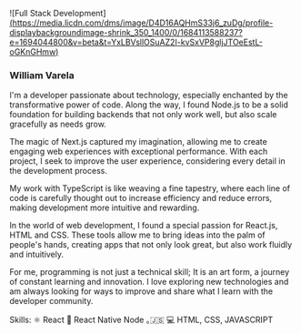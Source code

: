 
![Full Stack Development][(https://media.licdn.com/dms/image/D4D16AQHmS33j6_zuDg/profile-displaybackgroundimage-shrink_350_1400/0/1684113588237?e=1694044800&v=beta&t=YxLBVsllOSuAZ2I-kvSxVP8gljJTOeEstL-oGKnGHmw)](https://www.google.com/url?sa=i&url=https%3A%2F%2Fwww.skillreactor.io%2Fblog%2Fwhat-is-a-full-stack-developer%2F&psig=AOvVaw3Xzwr7GlSv3SvyoJrbG60w&ust=1722097155633000&source=images&cd=vfe&opi=89978449&ved=0CBEQjRxqFwoTCNCwqI2OxYcDFQAAAAAdAAAAABAE)

### William Varela

I'm a developer passionate about technology, especially enchanted by the transformative power of code. Along the way, I found Node.js to be a solid foundation for building backends that not only work well, but also scale gracefully as needs grow.

The magic of Next.js captured my imagination, allowing me to create engaging web experiences with exceptional performance. With each project, I seek to improve the user experience, considering every detail in the development process.

My work with TypeScript is like weaving a fine tapestry, where each line of code is carefully thought out to increase efficiency and reduce errors, making development more intuitive and rewarding.

In the world of web development, I found a special passion for React.js, HTML and CSS. These tools allow me to bring ideas into the palm of people's hands, creating apps that not only look great, but also work fluidly and intuitively.

For me, programming is not just a technical skill; It is an art form, a journey of constant learning and innovation. I love exploring new technologies and am always looking for ways to improve and share what I learn with the developer community.

Skills: ⚛ React 📱 React Native Node ｡🇯‌🇸‌ 💻 HTML, CSS, JAVASCRIPT
